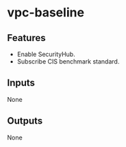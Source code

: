 # vpc-baseline

## Features

- Enable SecurityHub.
- Subscribe CIS benchmark standard.

## Inputs

None

## Outputs

None
